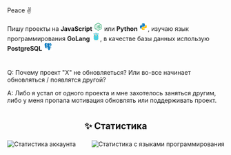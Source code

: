 Peace ✌️

Пишу проекты на **JavaScript** <img src="https://raw.githubusercontent.com/Redume/Redume/master/icons/nodejs.svg" alt="JavaScript" height=20> или **Python** <img src="https://raw.githubusercontent.com/Redume/Redume/master/icons/python.svg" alt="Python" height=20>, изучаю язык программирования **GoLang** <img src="https://raw.githubusercontent.com/Redume/Redume/master/icons/golang.svg" alt="GoLang" height=20>, в качестве базы данных использую **PostgreSQL** <img src="https://raw.githubusercontent.com/Redume/Redume/master/icons/postgresql.svg" alt="PostgreSQL" height=20>

#

Q: Почему проект "X" не обновляеться? Или во-все начинает обновляться / появлятся другой? 

A: Либо я устал от одного проекта и мне захотелось заняться другим, либо у меня пропала мотивация обновлять или поддерживать проект.

#
## <p align="center">✨ Статистика</p>

<img src="https://raw.githubusercontent.com/Redume/github-stats/master/generated/overview.svg#gh-dark-mode-only" align="left" alt="Статистика аккаунта">
<img src="https://raw.githubusercontent.com/Redume/github-stats/master/generated/languages.svg#gh-dark-mode-only" align="right" alt="Статистика с языками программирования">
